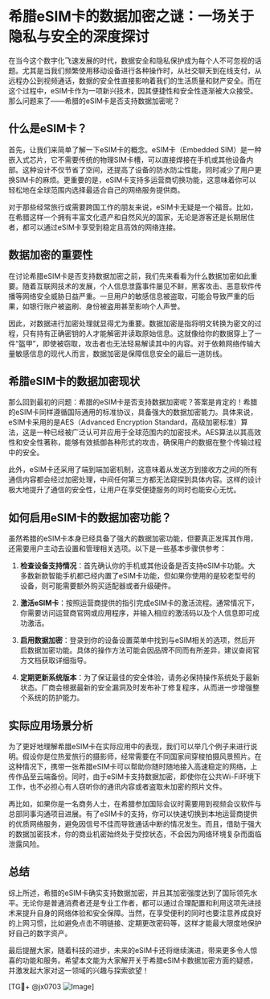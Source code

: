 # 希腊eSIM卡的数据加密之谜：一场关于隐私与安全的深度探讨

在当今这个数字化飞速发展的时代，数据安全和隐私保护成为每个人不可忽视的话题。尤其是当我们频繁使用移动设备进行各种操作时，从社交聊天到在线支付，从远程办公到视频通话，数据的安全性直接影响着我们的生活质量和财产安全。而在这个过程中，eSIM卡作为一项新兴技术，因其便捷性和安全性逐渐被大众接受。那么问题来了——希腊的eSIM卡是否支持数据加密呢？

## 什么是eSIM卡？

首先，让我们来简单了解一下eSIM卡的概念。eSIM卡（Embedded SIM）是一种嵌入式芯片，它不需要传统的物理SIM卡槽，可以直接焊接在手机或其他设备内部。这种设计不仅节省了空间，还提高了设备的防水防尘性能，同时减少了用户更换SIM卡的麻烦。更重要的是，eSIM卡支持多运营商切换功能，这意味着你可以轻松地在全球范围内选择最适合自己的网络服务提供商。

对于那些经常旅行或需要跨国工作的朋友来说，eSIM卡无疑是一个福音。比如，在希腊这样一个拥有丰富文化遗产和自然风光的国家，无论是游客还是长期居住者，都可以通过eSIM卡享受到稳定且高效的网络连接。

## 数据加密的重要性

在讨论希腊eSIM卡是否支持数据加密之前，我们先来看看为什么数据加密如此重要。随着互联网技术的发展，个人信息泄露事件屡见不鲜，黑客攻击、恶意软件传播等网络安全威胁日益严重。一旦用户的敏感信息被盗取，可能会导致严重的后果，如银行账户被盗刷、身份被盗用甚至影响个人声誉。

因此，对数据进行加密处理就显得尤为重要。数据加密是指将明文转换为密文的过程，只有持有正确密钥的人才能解密并读取原始信息。这就像给你的数据穿上了一件“盔甲”，即使被窃取，攻击者也无法轻易解读其中的内容。对于依赖网络传输大量敏感信息的现代人而言，数据加密是保障信息安全的最后一道防线。

## 希腊eSIM卡的数据加密现状

那么回到最初的问题：希腊的eSIM卡是否支持数据加密呢？答案是肯定的！希腊的eSIM卡同样遵循国际通用的标准协议，具备强大的数据加密能力。具体来说，eSIM卡采用的是AES（Advanced Encryption Standard，高级加密标准）算法，这是一种已经被广泛认可并应用于全球范围内的加密技术。AES算法以其高效性和安全性著称，能够有效抵御各种形式的攻击，确保用户的数据在整个传输过程中的安全。

此外，eSIM卡还采用了端到端加密机制，这意味着从发送方到接收方之间的所有通信内容都会经过加密处理，中间任何第三方都无法窥探到具体内容。这样的设计极大地提升了通信的安全性，让用户在享受便捷服务的同时也能安心无忧。

## 如何启用eSIM卡的数据加密功能？

虽然希腊的eSIM卡本身已经具备了强大的数据加密功能，但要真正发挥其作用，还需要用户主动去设置和管理相关选项。以下是一些基本步骤供参考：

1. **检查设备支持情况**：首先确认你的手机或其他设备是否支持eSIM卡功能。大多数新款智能手机都已经内置了eSIM卡功能，但如果你使用的是较老型号的设备，则可能需要额外购买适配器或者升级硬件。
   
2. **激活eSIM卡**：按照运营商提供的指引完成eSIM卡的激活流程。通常情况下，你需要访问运营商官网或应用程序，并输入相应的激活码以及个人信息即可成功激活。

3. **启用数据加密**：登录到你的设备设置菜单中找到与eSIM相关的选项，然后开启数据加密功能。具体的操作方法可能会因品牌不同而有所差异，建议查阅官方文档获取详细指导。

4. **定期更新系统版本**：为了保证最佳的安全体验，请务必保持操作系统处于最新状态。厂商会根据最新的安全漏洞及时发布补丁修复程序，从而进一步增强整个系统的防护能力。

## 实际应用场景分析

为了更好地理解希腊eSIM卡在实际应用中的表现，我们可以举几个例子来进行说明。假设你是位热爱旅行的摄影师，经常需要在不同国家间穿梭拍摄风景照片。在这种情况下，携带一张希腊eSIM卡可以帮助你随时随地接入高速稳定的网络，上传作品至云端备份。同时，由于eSIM卡支持数据加密，即使你在公共Wi-Fi环境下工作，也不必担心有人窃听你的通讯内容或者盗取未加密的照片文件。

再比如，如果你是一名商务人士，在希腊参加国际会议时需要用到视频会议软件与总部同事沟通项目进展。有了eSIM卡的支持，你可以快速切换到本地运营商提供的优质网络服务，避免因信号不佳而导致通话中断的情况发生。而且，借助于强大的数据加密技术，你的商业机密始终处于受控状态，不会因为网络环境复杂而面临泄露风险。

## 总结

综上所述，希腊的eSIM卡确实支持数据加密，并且其加密强度达到了国际领先水平。无论你是普通消费者还是专业工作者，都可以通过合理配置和利用这项先进技术来提升自身的网络体验和安全保障。当然，在享受便利的同时也要注意养成良好的上网习惯，比如避免点击不明链接、定期更改密码等，这样才能最大限度地保护好自己的数字资产。

最后提醒大家，随着科技的进步，未来的eSIM卡还将继续演进，带来更多令人惊喜的功能和服务。希望本文能为大家解开关于希腊eSIM卡数据加密方面的疑惑，并激发起大家对这一领域的兴趣与探索欲望！

[TG💪+ @jx0703 ![Image](https://github.com/user-attachments/assets/dbca1d08-cadb-493c-b0ec-ad6f7a83f270)]
